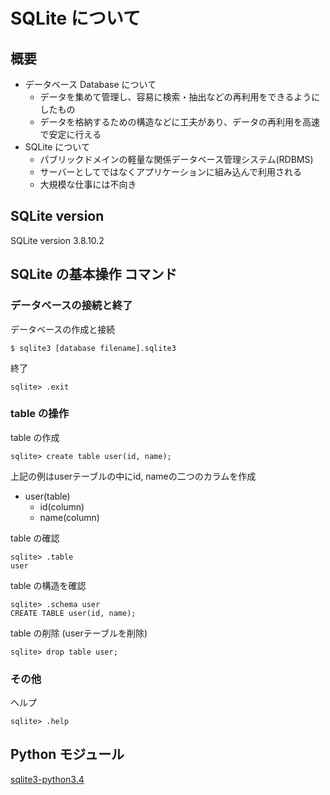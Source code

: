 # SQLite について
## 概要

- データベース Database について
    - データを集めて管理し、容易に検索・抽出などの再利用をできるようにしたもの
    - データを格納するための構造などに工夫があり、データの再利用を高速で安定に行える
- SQLite について
    - パブリックドメインの軽量な関係データベース管理システム(RDBMS)
    - サーバーとしてではなくアプリケーションに組み込んで利用される
    - 大規模な仕事には不向き

## SQLite version
SQLite version 3.8.10.2

## SQLite の基本操作 コマンド
### データベースの接続と終了
データベースの作成と接続
```
$ sqlite3 [database filename].sqlite3
```
終了
```
sqlite> .exit
```
### table の操作
table の作成
```
sqlite> create table user(id, name);
```
上記の例はuserテーブルの中にid, nameの二つのカラムを作成

- user(table)
    - id(column)
    - name(column)

table の確認
```
sqlite> .table
user
```
table の構造を確認
```
sqlite> .schema user
CREATE TABLE user(id, name);
```
table の削除
(userテーブルを削除)
```
sqlite> drop table user;
```

###

### その他
ヘルプ
```
sqlite> .help
```


## Python モジュール
[sqlite3-python3.4](http://docs.python.jp/3.4/library/sqlite3.html)
